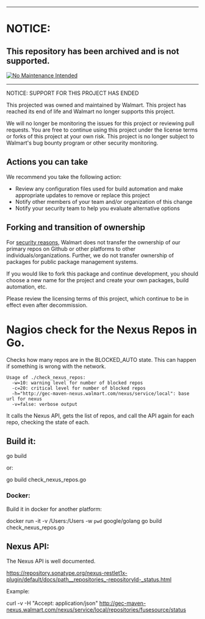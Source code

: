 ***
# NOTICE:

## This repository has been archived and is not supported.

[![No Maintenance Intended](http://unmaintained.tech/badge.svg)](http://unmaintained.tech/)
***
NOTICE: SUPPORT FOR THIS PROJECT HAS ENDED 

This projected was owned and maintained by Walmart. This project has reached its end of life and Walmart no longer supports this project.

We will no longer be monitoring the issues for this project or reviewing pull requests. You are free to continue using this project under the license terms or forks of this project at your own risk. This project is no longer subject to Walmart's bug bounty program or other security monitoring.


## Actions you can take

We recommend you take the following action:

  * Review any configuration files used for build automation and make appropriate updates to remove or replace this project
  * Notify other members of your team and/or organization of this change
  * Notify your security team to help you evaluate alternative options

## Forking and transition of ownership

For [security reasons](https://www.theregister.co.uk/2018/11/26/npm_repo_bitcoin_stealer/), Walmart does not transfer the ownership of our primary repos on Github or other platforms to other individuals/organizations. Further, we do not transfer ownership of packages for public package management systems.

If you would like to fork this package and continue development, you should choose a new name for the project and create your own packages, build automation, etc.

Please review the licensing terms of this project, which continue to be in effect even after decommission.

Nagios check for the Nexus Repos in Go.
=========================================

Checks how many repos are in the BLOCKED_AUTO state. This can happen
if something is wrong with the network.

    Usage of ./check_nexus_repos:
      -w=10: warning level for number of blocked repos
      -c=20: critical level for number of blocked repos
      -h="http://gec-maven-nexus.walmart.com/nexus/service/local": base url for nexus
      -v=false: verbose output

It calls the Nexus API, gets the list of repos, and call the API
again for each repo, checking the state of each.

Build it:
---------

  go build

or:

  go build check_nexus_repos.go

### Docker:

Build it in docker for another platform:

docker run -it -v /Users:/Users -w `pwd` google/golang go build check_nexus_repos.go

Nexus API:
------------

The Nexus API is well documented.

https://repository.sonatype.org/nexus-restlet1x-plugin/default/docs/path__repositories_-repositoryId-_status.html

Example:

curl -v -H "Accept: application/json" http://gec-maven-nexus.walmart.com/nexus/service/local/repositories/fusesource/status 

